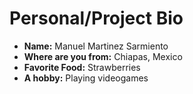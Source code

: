 # Personal/Project Bio

- **Name:** Manuel Martinez Sarmiento
- **Where are you from:** Chiapas, Mexico
- **Favorite Food:** Strawberries
- **A hobby:** Playing videogames
